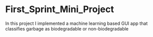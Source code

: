 # First_Sprint_Mini_Project
In this project I implemented a machine learning based GUI app that classifies garbage as biodegradable or non-biodegradable
